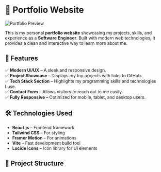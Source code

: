 # 🚀 Portfolio Website

![Portfolio Preview](https://via.placeholder.com/1200x600?text=Portfolio+Preview) <!-- Replace with an actual screenshot -->

This is my personal **portfolio website** showcasing my projects, skills, and experience as a **Software Engineer**. Built with modern web technologies, it provides a clean and interactive way to learn more about me.

## 🌟 Features

✅ **Modern UI/UX** – A sleek and responsive design.  
✅ **Project Showcase** – Displays my top projects with links to GitHub.  
✅ **Tech Stack Section** – Highlights my programming skills and technologies I use.  
✅ **Contact Form** – Allows visitors to reach out to me easily.  
✅ **Fully Responsive** – Optimized for mobile, tablet, and desktop users.  

## 🛠️ Technologies Used

- **React.js** – Frontend framework
- **Tailwind CSS** – For styling
- **Framer Motion** – For animations
- **Vite** – Fast development build tool
- **Lucide Icons** – Icon library for UI elements

## 📂 Project Structure

